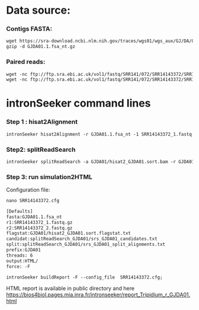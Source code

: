 Data source:
============

### Contigs FASTA: 

```diff
wget https://sra-download.ncbi.nlm.nih.gov/traces/wgs01/wgs_aux/GJ/DA/GJDA01/GJDA01.1.fsa_nt.gz
gzip -d GJDA01.1.fsa_nt.gz
```

### Paired reads:

```diff
wget -nc ftp://ftp.sra.ebi.ac.uk/vol1/fastq/SRR141/072/SRR14143372/SRR14143372_1.fastq.gz
wget -nc ftp://ftp.sra.ebi.ac.uk/vol1/fastq/SRR141/072/SRR14143372/SRR14143372_2.fastq.gz

```

intronSeeker command lines
============================

### Step 1 : hisat2Alignment

```diff
intronSeeker hisat2Alignment -r GJDA01.1.fsa_nt -1 SRR14143372_1.fastq.gz -2 SRR14143372_2.fastq.gz --prefix GJDA01 -o GJDA01 -t 12
```

### Step2: splitReadSearch

```diff
intronSeeker splitReadSearch -a GJDA01/hisat2_GJDA01.sort.bam -r GJDA01.1.fsa_nt --prefix GJDA01 --output splitReadSearch_GJDA01
```

### Step 3: run simulation2HTML

Configuration file:
```diff
nano SRR14143372.cfg
```


```diff
[Defaults]
fasta:GJDA01.1.fsa_nt
r1:SRR14143372_1.fastq.gz
r2:SRR14143372_2.fastq.gz
flagstat:GJDA01/hisat2_GJDA01.sort.flagstat.txt
candidat:splitReadSearch_GJDA01/srs_GJDA01_candidates.txt
split:splitReadSearch_GJDA01/srs_GJDA01_split_alignments.txt
prefix:GJDA01
threads: 6                
output:HTML/
force: -F
```


```diff
intronSeeker buildReport -F --config_file  SRR14143372.cfg;

```

HTML report is available in public directory and here https://bios4biol.pages.mia.inra.fr/intronseeker/report_Tripidium_r_GJDA01.html
